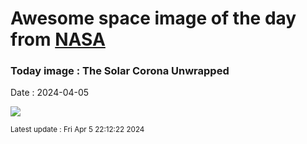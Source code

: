 
# Awesome space image of the day from [NASA](https://api.nasa.gov/)

### Today image : The Solar Corona Unwrapped
Date : 2024-04-05

![](https://apod.nasa.gov/apod/image/2404/CoronaGraph_1024.jpg)

<small>Latest update : Fri Apr  5 22:12:22 2024</small>
        